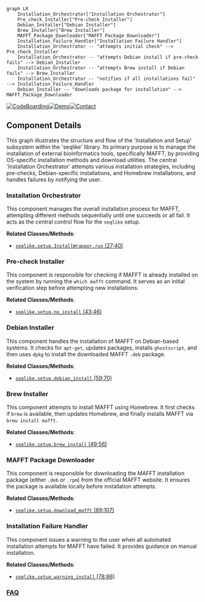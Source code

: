 ```mermaid
graph LR
    Installation_Orchestrator["Installation Orchestrator"]
    Pre_check_Installer["Pre-check Installer"]
    Debian_Installer["Debian Installer"]
    Brew_Installer["Brew Installer"]
    MAFFT_Package_Downloader["MAFFT Package Downloader"]
    Installation_Failure_Handler["Installation Failure Handler"]
    Installation_Orchestrator -- "attempts initial check" --> Pre_check_Installer
    Installation_Orchestrator -- "attempts Debian install if pre-check fails" --> Debian_Installer
    Installation_Orchestrator -- "attempts Brew install if Debian fails" --> Brew_Installer
    Installation_Orchestrator -- "notifies if all installations fail" --> Installation_Failure_Handler
    Debian_Installer -- "downloads package for installation" --> MAFFT_Package_Downloader
```
[![CodeBoarding](https://img.shields.io/badge/Generated%20by-CodeBoarding-9cf?style=flat-square)](https://github.com/CodeBoarding/GeneratedOnBoardings)[![Demo](https://img.shields.io/badge/Try%20our-Demo-blue?style=flat-square)](https://www.codeboarding.org/demo)[![Contact](https://img.shields.io/badge/Contact%20us%20-%20contact@codeboarding.org-lightgrey?style=flat-square)](mailto:contact@codeboarding.org)

## Component Details

This graph illustrates the structure and flow of the 'Installation and Setup' subsystem within the 'seqlike' library. Its primary purpose is to manage the installation of external bioinformatics tools, specifically MAFFT, by providing OS-specific installation methods and download utilities. The central 'Installation Orchestrator' attempts various installation strategies, including pre-checks, Debian-specific installations, and Homebrew installations, and handles failures by notifying the user.

### Installation Orchestrator
This component manages the overall installation process for MAFFT, attempting different methods sequentially until one succeeds or all fail. It acts as the central control flow for the `seqlike` setup.


**Related Classes/Methods**:

- <a href="https://github.com/modernatx/seqlike/blob/master/setup.py#L27-L40" target="_blank" rel="noopener noreferrer">`seqlike.setup.InstallWrapper.run` (27:40)</a>


### Pre-check Installer
This component is responsible for checking if MAFFT is already installed on the system by running the `which mafft` command. It serves as an initial verification step before attempting new installations.


**Related Classes/Methods**:

- <a href="https://github.com/modernatx/seqlike/blob/master/setup.py#L43-L46" target="_blank" rel="noopener noreferrer">`seqlike.setup.no_install` (43:46)</a>


### Debian Installer
This component handles the installation of MAFFT on Debian-based systems. It checks for `apt-get`, updates packages, installs `ghostscript`, and then uses `dpkg` to install the downloaded MAFFT `.deb` package.


**Related Classes/Methods**:

- <a href="https://github.com/modernatx/seqlike/blob/master/setup.py#L59-L70" target="_blank" rel="noopener noreferrer">`seqlike.setup.debian_install` (59:70)</a>


### Brew Installer
This component attempts to install MAFFT using Homebrew. It first checks if `brew` is available, then updates Homebrew, and finally installs MAFFT via `brew install mafft`.


**Related Classes/Methods**:

- <a href="https://github.com/modernatx/seqlike/blob/master/setup.py#L49-L56" target="_blank" rel="noopener noreferrer">`seqlike.setup.brew_install` (49:56)</a>


### MAFFT Package Downloader
This component is responsible for downloading the MAFFT installation package (either `.deb` or `.rpm`) from the official MAFFT website. It ensures the package is available locally before installation attempts.


**Related Classes/Methods**:

- <a href="https://github.com/modernatx/seqlike/blob/master/setup.py#L89-L107" target="_blank" rel="noopener noreferrer">`seqlike.setup.download_mafft` (89:107)</a>


### Installation Failure Handler
This component issues a warning to the user when all automated installation attempts for MAFFT have failed. It provides guidance on manual installation.


**Related Classes/Methods**:

- <a href="https://github.com/modernatx/seqlike/blob/master/setup.py#L78-L86" target="_blank" rel="noopener noreferrer">`seqlike.setup.warning_install` (78:86)</a>




### [FAQ](https://github.com/CodeBoarding/GeneratedOnBoardings/tree/main?tab=readme-ov-file#faq)